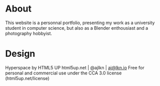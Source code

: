 # About
This website is a personnal portfolio, presenting my work as a university student in computer science, but also as a Blender enthousiast and a photography hobbyist.

# Design
Hyperspace by HTML5 UP
html5up.net | @ajlkn | aj@lkn.io
Free for personal and commercial use under the CCA 3.0 license (html5up.net/license)